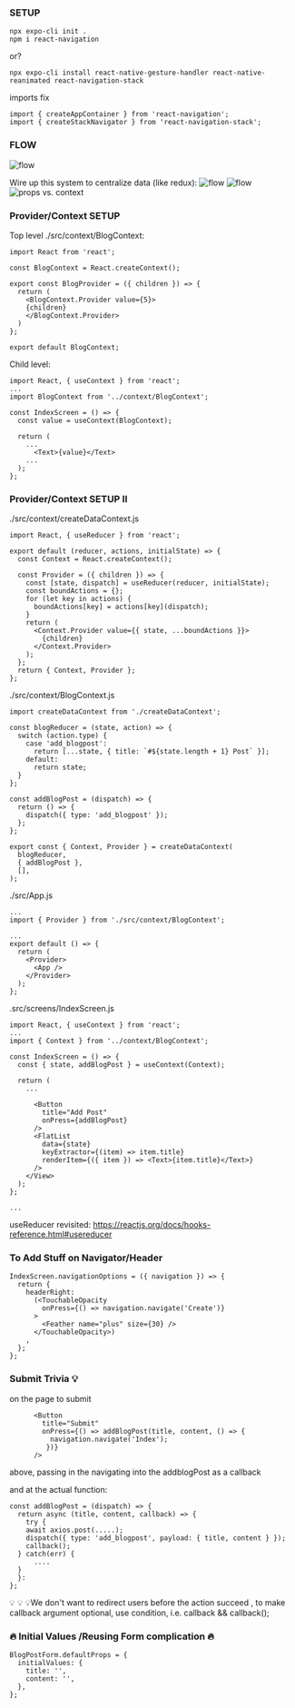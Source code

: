 ### SETUP
```
npx expo-cli init .
npm i react-navigation
```
or?
```
npx expo-cli install react-native-gesture-handler react-native-reanimated react-navigation-stack
```
imports fix 
```
import { createAppContainer } from 'react-navigation';
import { createStackNavigator } from 'react-navigation-stack';
```

### FLOW

![flow](https://i.imgur.com/snQW95Z.png)

Wire up this system to centralize data (like redux):
![flow](https://i.imgur.com/KIs4WJG.png)
![flow](https://i.imgur.com/ErLKB78.png)
![props vs. context](https://i.imgur.com/36mSjN1.png)

### Provider/Context SETUP

Top level ./src/context/BlogContext:
```
import React from 'react';

const BlogContext = React.createContext();

export const BlogProvider = ({ children }) => {
  return (
    <BlogContext.Provider value={5}>
    {children}
    </BlogContext.Provider>
  )
};

export default BlogContext;
```

Child level:
```
import React, { useContext } from 'react';
...
import BlogContext from '../context/BlogContext';

const IndexScreen = () => {
  const value = useContext(BlogContext);

  return (
    ...
      <Text>{value}</Text>
    ...
  );
};
```

### Provider/Context SETUP II
./src/context/createDataContext.js
```
import React, { useReducer } from 'react';

export default (reducer, actions, initialState) => {
  const Context = React.createContext();

  const Provider = ({ children }) => {
    const [state, dispatch] = useReducer(reducer, initialState);
    const boundActions = {};
    for (let key in actions) {
      boundActions[key] = actions[key](dispatch);
    }
    return (
      <Context.Provider value={{ state, ...boundActions }}>
        {children}
      </Context.Provider>
    );
  };
  return { Context, Provider };
};
```

./src/context/BlogContext.js
```
import createDataContext from './createDataContext';

const blogReducer = (state, action) => {
  switch (action.type) {
    case 'add_blogpost':
      return [...state, { title: `#${state.length + 1} Post` }];
    default:
      return state;
  }
};

const addBlogPost = (dispatch) => {
  return () => {
    dispatch({ type: 'add_blogpost' });
  };
};

export const { Context, Provider } = createDataContext(
  blogReducer,
  { addBlogPost },
  [],
);
```

./src/App.js
```
...
import { Provider } from './src/context/BlogContext';

...
export default () => {
  return (
    <Provider>
      <App />
    </Provider>
  );
};

```

.src/screens/IndexScreen.js
```
import React, { useContext } from 'react';
...
import { Context } from '../context/BlogContext';

const IndexScreen = () => {
  const { state, addBlogPost } = useContext(Context);

  return (
    ...
  
      <Button
        title="Add Post"
        onPress={addBlogPost}
      />
      <FlatList
        data={state}
        keyExtractor={(item) => item.title}
        renderItem={({ item }) => <Text>{item.title}</Text>}
      />
    </View>
  );
};

...
```

useReducer revisited: 
https://reactjs.org/docs/hooks-reference.html#usereducer


### To Add Stuff on Navigator/Header 
```
IndexScreen.navigationOptions = ({ navigation }) => {
  return {
    headerRight:
      (<TouchableOpacity
        onPress={() => navigation.navigate('Create')}
      >
        <Feather name="plus" size={30} />
      </TouchableOpacity>)
    ,
  };
};
```


### Submit Trivia 💡

on the page to submit
```
      <Button
        title="Submit"
        onPress={() => addBlogPost(title, content, () => {
          navigation.navigate('Index');
         })}
      />
```
above, passing in the navigating into the addblogPost as a callback

and at the actual function:
```
const addBlogPost = (dispatch) => {
  return async (title, content, callback) => {
    try {
    await axios.post(.....);
    dispatch({ type: 'add_blogpost', payload: { title, content } });
    callback();
  } catch(err) {
      ....
  }
  }:
};
```

💡 💡 💡We don't want to redirect users before the action succeed , to make callback argument optional, use condition, i.e. 
callback && callback();

### 🔥 Initial Values /Reusing Form complication 🔥
```
BlogPostForm.defaultProps = {
  initialValues: {
    title: '',
    content: '',
  },
};
```